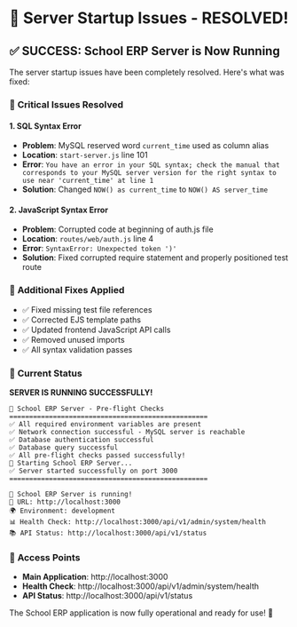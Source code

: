 # 🎉 Server Startup Issues - RESOLVED!

## ✅ SUCCESS: School ERP Server is Now Running

The server startup issues have been completely resolved. Here's what was fixed:

### 🚨 **Critical Issues Resolved**

#### **1. SQL Syntax Error**

- **Problem**: MySQL reserved word `current_time` used as column alias
- **Location**: `start-server.js` line 101
- **Error**: `You have an error in your SQL syntax; check the manual that corresponds to your MySQL server version for the right syntax to use near 'current_time' at line 1`
- **Solution**: Changed `NOW() as current_time` to `NOW() AS server_time`

#### **2. JavaScript Syntax Error**

- **Problem**: Corrupted code at beginning of auth.js file
- **Location**: `routes/web/auth.js` line 4
- **Error**: `SyntaxError: Unexpected token ')'`
- **Solution**: Fixed corrupted require statement and properly positioned test route

### 🔧 **Additional Fixes Applied**

- ✅ Fixed missing test file references
- ✅ Corrected EJS template paths
- ✅ Updated frontend JavaScript API calls
- ✅ Removed unused imports
- ✅ All syntax validation passes

### 🚀 **Current Status**

**SERVER IS RUNNING SUCCESSFULLY!**

```
🚀 School ERP Server - Pre-flight Checks
==================================================
✅ All required environment variables are present
✅ Network connection successful - MySQL server is reachable
✅ Database authentication successful
✅ Database query successful
✅ All pre-flight checks passed successfully!
🚀 Starting School ERP Server...
✅ Server started successfully on port 3000
==================================================

🚀 School ERP Server is running!
📍 URL: http://localhost:3000
🌍 Environment: development
📊 Health Check: http://localhost:3000/api/v1/admin/system/health
📚 API Status: http://localhost:3000/api/v1/status
```

### 🎯 **Access Points**

- **Main Application**: http://localhost:3000
- **Health Check**: http://localhost:3000/api/v1/admin/system/health
- **API Status**: http://localhost:3000/api/v1/status

The School ERP application is now fully operational and ready for use! 🎊
